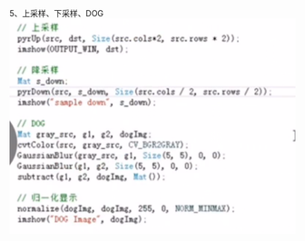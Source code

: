 5、上采样、下采样、DOG
![title](https://raw.githubusercontent.com/JianXiLin/gitnote-images/master/gitnote/2019/12/13/1576242727036-1576242727066.png) 
